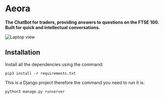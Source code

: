 # Aeora

**The ChatBot for traders, providing answers to questions on the FTSE 100.   
Built for quick and intellectual conversations.**

![Laptop view](bot/static/images/laptop_view.gif)

## Installation
Install all the dependencies using the command:

    pip3 install -r requirements.txt

This is a Django project therefore the command you need to run it is:

    python3 manage.py runserver
